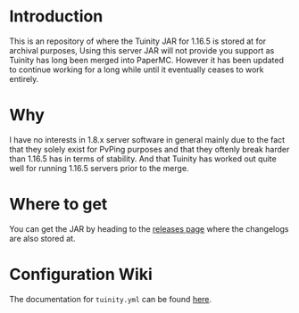 # Introduction
This is an repository of where the Tuinity JAR for 1.16.5 is stored at for archival purposes, Using this server JAR will not provide you support as Tuinity has long been merged into PaperMC. However it has been updated to continue working for a long while until it eventually ceases to work entirely.

# Why
I have no interests in 1.8.x server software in general mainly due to the fact that they solely exist for PvPing purposes and that they oftenly break harder than 1.16.5 has in terms of stability. And that Tuinity has worked out quite well for running 1.16.5 servers prior to the merge.

# Where to get
You can get the JAR by heading to the [releases page](https://github.com/Kichura/tuinity-archive/releases) where the changelogs are also stored at.

# Configuration Wiki
The documentation for `tuinity.yml` can be found [here](https://github.com/Tuinity/Tuinity/wiki/Config).
